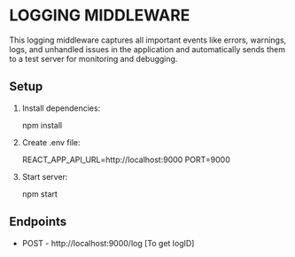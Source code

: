 # LOGGING MIDDLEWARE

This logging middleware captures all important events like errors, warnings, logs, and unhandled issues in the application and automatically sends them to a test server for monitoring and debugging.

## Setup

1. Install dependencies:

   
   npm install
   

2. Create .env file:

   
   REACT_APP_API_URL=http://localhost:9000
   PORT=9000

   

3. Start server:
   
   npm start
   

## Endpoints

- POST - http://localhost:9000/log [To get logID]
